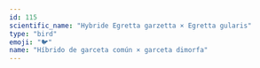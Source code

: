 ```yaml
---
id: 115
scientific_name: "Hybride Egretta garzetta × Egretta gularis"
type: "bird"
emoji: "🐦"
name: "Híbrido de garceta común × garceta dimorfa"
---
```

